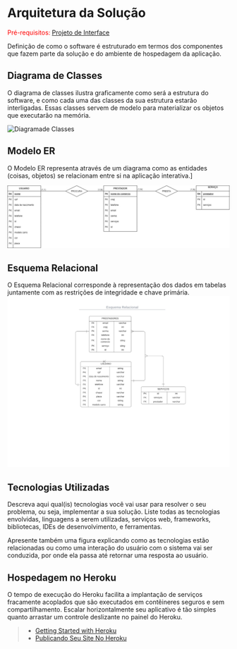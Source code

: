 # Arquitetura da Solução

<span style="color:red">Pré-requisitos: <a href="3-Projeto de Interface.md"> Projeto de Interface</a></span>

Definição de como o software é estruturado em termos dos componentes que fazem parte da solução e do ambiente de hospedagem da aplicação.

## Diagrama de Classes

O diagrama de classes ilustra graficamente como será a estrutura do software, e como cada uma das classes da sua estrutura estarão interligadas. Essas classes servem de modelo para materializar os objetos que executarão na memória.


![Diagramade Classes](https://user-images.githubusercontent.com/81395957/135695985-7464f9d2-df86-4b04-90f8-c32090fbee92.jpeg)

 
## Modelo ER

O Modelo ER representa através de um diagrama como as entidades (coisas, objetos) se relacionam entre si na aplicação interativa.]

![Exemplo de Modelo](img/ModeloER.jpeg )

## Esquema Relacional

O Esquema Relacional corresponde à representação dos dados em tabelas juntamente com as restrições de integridade e chave primária.
 ![Exemplo de Modelo](img/EsquemaER.jpeg )

## Tecnologias Utilizadas

Descreva aqui qual(is) tecnologias você vai usar para resolver o seu problema, ou seja, implementar a sua solução. Liste todas as tecnologias envolvidas, linguagens a serem utilizadas, serviços web, frameworks, bibliotecas, IDEs de desenvolvimento, e ferramentas.

Apresente também uma figura explicando como as tecnologias estão relacionadas ou como uma interação do usuário com o sistema vai ser conduzida, por onde ela passa até retornar uma resposta ao usuário.

## Hospedagem no Heroku

O tempo de execução do Heroku facilita a implantação de serviços fracamente acoplados que são executados em contêineres seguros e sem compartilhamento. Escalar horizontalmente seu aplicativo é tão simples quanto arrastar um controle deslizante no painel do Heroku.

> - [Getting Started with Heroku](https://devcenter.heroku.com/start)
> - [Publicando Seu Site No Heroku](http://pythonclub.com.br/publicando-seu-hello-world-no-heroku.html)

